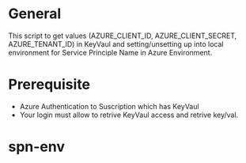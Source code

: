 # General
This script to get values (AZURE_CLIENT_ID, AZURE_CLIENT_SECRET, AZURE_TENANT_ID) in KeyVaul and setting/unsetting up into local environment for Service Principle Name in Azure Environment.



# Prerequisite
- Azure Authentication to Suscription which has KeyVaul
- Your login must allow to retrive KeyVaul access and retrive key/val.

# spn-env
